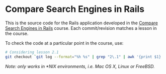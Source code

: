 # Compare Search Engines in Rails

This is the source code for the Rails application developed in the [Compare
Search Engines in Rails](https://code.tutsplus.com/courses) course. Each
commit/revision matches a lesson in the course.

To check the code at a particular point in the course, use:

```bash
# Considering lesson 2.1
git checkout `git log --format="%h %s" | grep "2\.1" | awk '{print $1}'`
```

_Note: only works in \*NIX environments, i.e. Mac OS X, Linux or FreeBSD._
